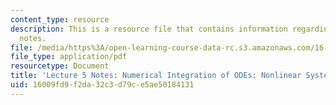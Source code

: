 ```yaml
---
content_type: resource
description: This is a resource file that contains information regarding lecture 5
  notes.
file: /media/https%3A/open-learning-course-data-rc.s3.amazonaws.com/16-90-computational-methods-in-aerospace-engineering-spring-2014/16009fd9f2da32c3d79ce5ae50184131_MIT16_90S14_Lecture5.pdf
file_type: application/pdf
resourcetype: Document
title: 'Lecture 5 Notes: Numerical Integration of ODEs: Nonlinear Systems'
uid: 16009fd9-f2da-32c3-d79c-e5ae50184131
---
```

